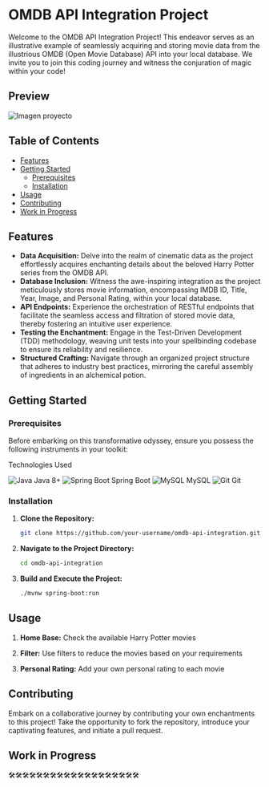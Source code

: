 # OMDB API Integration Project

Welcome to the OMDB API Integration Project! This endeavor serves as an illustrative example of seamlessly acquiring and
storing movie data from the illustrious OMDB (Open Movie Database) API into your local database. We invite you to join
this coding journey and witness the conjuration of magic within your code!

## Preview

![Imagen proyecto](https://imgur.com/iuGdsK6)
## Table of Contents

- [Features](#features)
- [Getting Started](#getting-started)
    - [Prerequisites](#prerequisites)
    - [Installation](#installation)
- [Usage](#usage)
- [Contributing](#contributing)
- [Work in Progress](#work-in-progress)

## Features

- **Data Acquisition:** Delve into the realm of cinematic data as the project effortlessly acquires enchanting details
  about the beloved Harry Potter series from the OMDB API.
- **Database Inclusion:** Witness the awe-inspiring integration as the project meticulously stores movie information,
  encompassing IMDB ID, Title, Year, Image, and Personal Rating, within your local database.
- **API Endpoints:** Experience the orchestration of RESTful endpoints that facilitate the seamless access and
  filtration of stored movie data, thereby fostering an intuitive user experience.
- **Testing the Enchantment:** Engage in the Test-Driven Development (TDD) methodology, weaving unit tests into your
  spellbinding codebase to ensure its reliability and resilience.
- **Structured Crafting:** Navigate through an organized project structure that adheres to industry best practices,
  mirroring the careful assembly of ingredients in an alchemical potion.

## Getting Started

### Prerequisites

Before embarking on this transformative odyssey, ensure you possess the following instruments in your toolkit:

Technologies Used

![Java](https://img.icons8.com/color/48/000000/java-coffee-cup-logo--v1.png) Java 8+
![Spring Boot](https://img.icons8.com/color/48/000000/spring-logo.png) Spring Boot
![MySQL](https://img.icons8.com/color/48/000000/mysql-logo.png) MySQL
![Git](https://img.icons8.com/color/48/000000/git.png) Git

### Installation

1. **Clone the Repository:**

   ```sh
   git clone https://github.com/your-username/omdb-api-integration.git
   ```

2. **Navigate to the Project Directory:**

   ```sh
   cd omdb-api-integration
   ```

3. **Build and Execute the Project:**

   ```sh
   ./mvnw spring-boot:run
   ```

## Usage

1. **Home Base:**
   Check the available Harry Potter movies

2. **Filter:**
   Use filters to reduce the movies based on your requirements

3. **Personal Rating:**
   Add your own personal rating to each movie

## Contributing

Embark on a collaborative journey by contributing your own enchantments to this project! Take the opportunity to fork
the repository, introduce your captivating features, and initiate a pull request.


## Work in Progress

🛠️🛠️🛠️🛠️🛠️🛠️🛠️🛠️🛠️🛠️🛠️🛠️🛠️🛠️🛠️🛠️🛠️🛠️🛠

